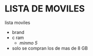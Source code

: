 # LISTA DE MOVILES

lista moviles
- brand 
- c ram
    - *minmo 5*
- solo se compran los de mas de 8 GB
